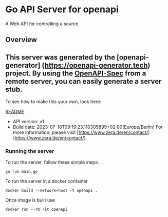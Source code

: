 # Go API Server for openapi

A Web API for controlling a source.

## Overview
This server was generated by the [openapi-generator]
(https://openapi-generator.tech) project.
By using the [OpenAPI-Spec](https://github.com/OAI/OpenAPI-Specification) from a remote server, you can easily generate a server stub.
-

To see how to make this your own, look here:

[README](https://openapi-generator.tech)

- API version: v1
- Build date: 2023-07-18T09:19:23.110305899+02:00[Europe/Berlin]
For more information, please visit [https://www.zera.de/en/contact/](https://www.zera.de/en/contact/)


### Running the server
To run the server, follow these simple steps:

```
go run main.go
```

To run the server in a docker container
```
docker build --network=host -t openapi .
```

Once image is built use
```
docker run --rm -it openapi
```

